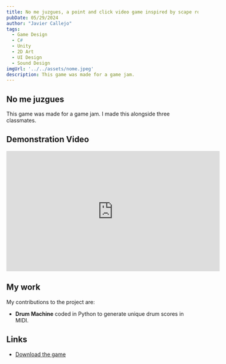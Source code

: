 ```yaml
---
title: No me juzgues, a point and click video game inspired by scape rooms
pubDate: 05/29/2024
author: "Javier Callejo"
tags:
  - Game Design
  - C#
  - Unity
  - 2D Art
  - UI Design
  - Sound Design
imgUrl: '../../assets/nome.jpeg'
description: This game was made for a game jam.
---
```


## No me juzgues

This game was made for a game jam. I made this alongside three classmates.

## Demonstration Video

<iframe width="560" height="315" src="https://www.youtube.com/embed/IbrZ-IltzCE?si=77o6WGTlUbgBhPyU" title="YouTube video player" frameborder="0" allow="accelerometer; autoplay; clipboard-write; encrypted-media; gyroscope; picture-in-picture; web-share" referrerpolicy="strict-origin-when-cross-origin" allowfullscreen></iframe>

## My work

My contributions to the project are:
- **Drum Machine** coded in Python to generate unique drum scores in MIDI.

## Links

- [Download the game](https://javierxp.itch.io/no-me-juzgues)
